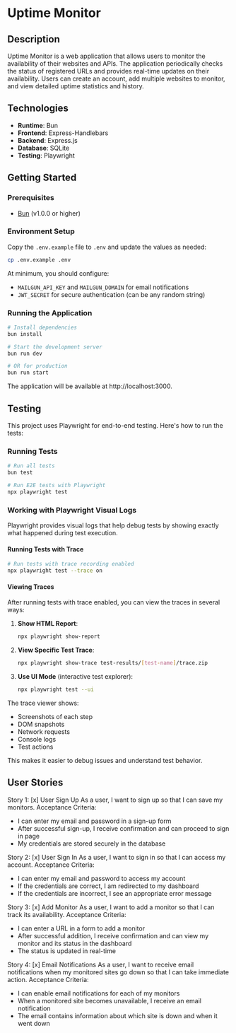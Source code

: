 # Uptime Monitor

## Description

Uptime Monitor is a web application that allows users to monitor the availability of their websites and APIs. The application periodically checks the status of registered URLs and provides real-time updates on their availability. Users can create an account, add multiple websites to monitor, and view detailed uptime statistics and history.

## Technologies

- **Runtime**: Bun
- **Frontend**: Express-Handlebars
- **Backend**: Express.js
- **Database**: SQLite
- **Testing**: Playwright

## Getting Started

### Prerequisites

- [Bun](https://bun.sh/) (v1.0.0 or higher)

### Environment Setup

Copy the `.env.example` file to `.env` and update the values as needed:

```bash
cp .env.example .env
```

At minimum, you should configure:
- `MAILGUN_API_KEY` and `MAILGUN_DOMAIN` for email notifications
- `JWT_SECRET` for secure authentication (can be any random string)

### Running the Application

```bash
# Install dependencies
bun install

# Start the development server
bun run dev

# OR for production
bun run start
```

The application will be available at http://localhost:3000.

## Testing

This project uses Playwright for end-to-end testing. Here's how to run the tests:

### Running Tests

```bash
# Run all tests
bun test

# Run E2E tests with Playwright
npx playwright test
```

### Working with Playwright Visual Logs

Playwright provides visual logs that help debug tests by showing exactly what happened during test execution.

#### Running Tests with Trace

```bash
# Run tests with trace recording enabled
npx playwright test --trace on
```

#### Viewing Traces

After running tests with trace enabled, you can view the traces in several ways:

1. **Show HTML Report**:
   ```bash
   npx playwright show-report
   ```

2. **View Specific Test Trace**:
   ```bash
   npx playwright show-trace test-results/[test-name]/trace.zip
   ```

3. **Use UI Mode** (interactive test explorer):
   ```bash
   npx playwright test --ui
   ```

The trace viewer shows:
- Screenshots of each step
- DOM snapshots
- Network requests
- Console logs
- Test actions

This makes it easier to debug issues and understand test behavior.

## User Stories

Story 1: [x] User Sign Up
As a user, I want to sign up so that I can save my monitors.
Acceptance Criteria:
* I can enter my email and password in a sign-up form
* After successful sign-up, I receive confirmation and can proceed to sign in page
* My credentials are stored securely in the database

Story 2: [x] User Sign In
As a user, I want to sign in so that I can access my account.
Acceptance Criteria:
* I can enter my email and password to access my account
* If the credentials are correct, I am redirected to my dashboard
* If the credentials are incorrect, I see an appropriate error message

Story 3: [x] Add Monitor
As a user, I want to add a monitor so that I can track its availability.
Acceptance Criteria:
* I can enter a URL in a form to add a monitor
* After successful addition, I receive confirmation and can view my monitor and its status in the dashboard
* The status is updated in real-time


Story 4: [x] Email Notifications
As a user, I want to receive email notifications when my monitored sites go down so that I can take immediate action.
Acceptance Criteria:
* I can enable email notifications for each of my monitors
* When a monitored site becomes unavailable, I receive an email notification
* The email contains information about which site is down and when it went down

